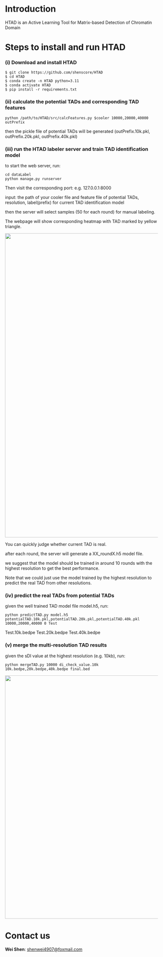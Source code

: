 <!-- <img width="200px" src="https://github.com/shenscore/HTAD/blob/master/doc/logo.png" /> -->

# Introduction
HTAD is an Active Learning Tool for Matrix-based Detection of Chromatin Domain

# Steps to install and run HTAD

### (i) Download and install HTAD
```
$ git clone https://github.com/shenscore/HTAD
$ cd HTAD
$ conda create -n HTAD python=3.11
$ conda activate HTAD
$ pip install -r requirements.txt
```

### (ii) calculate the potential TADs and corresponding TAD features
```
python /path/to/HTAD/src/calcFeatures.py $cooler 10000,20000,40000 outPrefix
```
then the pickle file of potential TADs will be generated (outPrefix.10k.pkl, outPrefix.20k.pkl, outPrefix.40k.pkl)

### (iii) run the HTAD labeler server and train TAD identification model
to start the web server, run:
```
cd dataLabel
python manage.py runserver
```
Then visit the corresponding port: e.g. 127.0.0.1:8000

input: the path of your cooler file and feature file of potential TADs, resolution, label(prefix) for current TAD identification model

then the server will select samples (50 for each round) for manual labeling.

The webpage will show corresponding heatmap with TAD marked by yellow triangle.

<img width="1000px" src="https://github.com/shenscore/HTAD/blob/master/docs/HTADdemo.gif" />

You can quickly judge whether current TAD is real.

after each round, the server will generate a XX_roundX.h5 model file.

we suggest that the model should be trained in around 10 rounds with the highest resolution to get the best performance.

Note that we could just use the model trained by the highest resolution to predict the real TAD from other resolutions.

### (iv) predict the real TADs from potential TADs
given the well trained TAD model file model.h5, run:
```
python predictTAD.py model.h5 potentialTAD.10k.pkl,potentialTAD.20k.pkl,potentialTAD.40k.pkl 10000,20000,40000 0 Test
```
Test.10k.bedpe Test.20k.bedpe Test.40k.bedpe
### (v) merge the multi-resolution TAD results
given the sDI value at the highest resolution (e.g. 10kb), run:
```
python mergeTAD.py 10000 di_check_value.10k 10k.bedpe,20k.bedpe,40k.bedpe final.bed
```
<img width="800px" src="https://github.com/shenscore/HTAD/blob/master/docs/pic1.png" />



# Contact us

**Wei Shen**: shenwei4907@foxmail.com <br>
